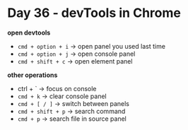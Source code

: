 <!--
 * @Author: Ada J
 * @Date: 2022-07-14 16:50:23
 * @LastEditTime: 2022-07-14 17:16:20
 * @Description: 
-->
# Day 36 - devTools in Chrome

**open devtools**
* `cmd + option + i` -> open panel you used last time
* `cmd + option + j` -> open console panel
* `cmd + shift + c` -> open element panel

**other operations**
* ctrl + \` -> focus on console
* `cmd + k` -> clear console panel
* `cmd + [ / ]` -> switch between panels
* `cmd + shift + p` -> search command
* `cmd + p` -> search file in source panel
